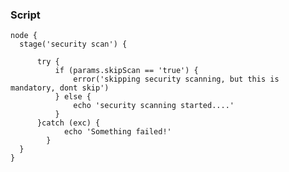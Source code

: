 ### Script


    node {
      stage('security scan') {

          try {
              if (params.skipScan == 'true') {
                  error('skipping security scanning, but this is mandatory, dont skip')
              } else {
                  echo 'security scanning started....'
              }
          }catch (exc) {
                echo 'Something failed!'
            }
      }
    }
